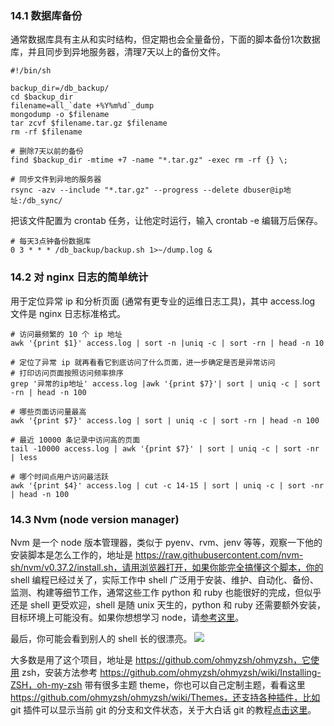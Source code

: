 ### 14.1 数据库备份
通常数据库具有主从和实时结构，但定期也会全量备份，下面的脚本备份1次数据库，并且同步到异地服务器，清理7天以上的备份文件。

```
#!/bin/sh

backup_dir=/db_backup/
cd $backup_dir
filename=all_`date +%Y%m%d`_dump
mongodump -o $filename
tar zcvf $filename.tar.gz $filename
rm -rf $filename

# 删除7天以前的备份
find $backup_dir -mtime +7 -name "*.tar.gz" -exec rm -rf {} \;

# 同步文件到异地的服务器
rsync -azv --include "*.tar.gz" --progress --delete dbuser@ip地址:/db_sync/
```

把该文件配置为 crontab 任务，让他定时运行，输入 crontab -e 编辑万后保存。

```
# 每天3点钟备份数据库
0 3 * * * /db_backup/backup.sh 1>~/dump.log &
```

### 14.2 对 nginx 日志的简单统计
用于定位异常 ip 和分析页面 (通常有更专业的运维日志工具)，其中 access.log  文件是 nginx 日志标准格式。

```
# 访问最频繁的 10 个 ip 地址
awk '{print $1}' access.log | sort -n |uniq -c | sort -rn | head -n 10

# 定位了异常 ip 就再看看它到底访问了什么页面，进一步确定是否是异常访问
# 打印访问页面按照访问频率排序
grep '异常的ip地址' access.log |awk '{print $7}'| sort | uniq -c | sort -rn | head -n 100

# 哪些页面访问量最高
awk '{print $7}' access.log | sort | uniq -c | sort -rn | head -n 100

# 最近 10000 条记录中访问高的页面
tail -10000 access.log | awk '{print $7}' | sort | uniq -c | sort -nr | less

# 哪个时间点用户访问最活跃
awk '{print $4}' access.log | cut -c 14-15 | sort | uniq -c | sort -nr | head -n 100
```

### 14.3 Nvm (node version manager) 
Nvm 是一个 node 版本管理器，类似于 pyenv、rvm、jenv 等等，观察一下他的安装脚本是怎么工作的，地址是 https://raw.githubusercontent.com/nvm-sh/nvm/v0.37.2/install.sh，请用浏览器打开，如果你能完全搞懂这个脚本，你的 shell 编程已经过关了，实际工作中 shell 广泛用于安装、维护、自动化、备份、监测、构建等细节工作，通常这些工作 python 和 ruby 也能很好的完成，但似乎还是 shell 更受欢迎，shell 是随 unix 天生的，python 和 ruby 还需要额外安装，目标环境上可能没有。如果你想想学习 node，请[参考这里](http://www.develop-developer.com/topics/u2FMkKa6ZcnThbvSz)。

最后，你可能会看到别人的 shell 长的很漂亮。
![](https://user-images.githubusercontent.com/1816101/62960429-ebf9c880-bdfa-11e9-9d26-193d50ea34de.jpg)

大多数是用了这个项目，地址是 https://github.com/ohmyzsh/ohmyzsh，它使用 zsh，安装方法参考 https://github.com/ohmyzsh/ohmyzsh/wiki/Installing-ZSH，oh-my-zsh 带有很多主题 theme，你也可以自己定制主题，看看这里 https://github.com/ohmyzsh/ohmyzsh/wiki/Themes，还支持各种插件，比如 git 插件可以显示当前 git 的分支和文件状态，关于大白话 git 的教程[点击这里](http://www.develop-developer.com/topics/7iESoSi7bXYkdfM4z)。

